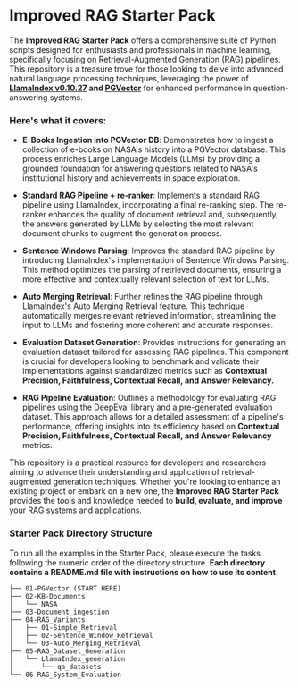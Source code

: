 # Improved RAG Starter Pack

The **Improved RAG Starter Pack** offers a comprehensive suite of Python scripts designed for enthusiasts and 
professionals in machine learning, specifically focusing on Retrieval-Augmented Generation (RAG) pipelines.
This repository is a treasure trove for those looking to delve into advanced natural language processing techniques, 
leveraging the power of __[LlamaIndex v0.10.27](https://www.llamaindex.ai/open-source) and 
[PGVector](https://github.com/pgvector/pgvector)__ for enhanced performance in question-answering systems. 

### Here's what it covers:

- **E-Books Ingestion into PGVector DB**: Demonstrates how to ingest a collection of e-books on NASA's history into a 
PGVector database. This process enriches Large Language Models (LLMs) by providing a grounded foundation for 
answering questions related to NASA's institutional history and achievements in space exploration.

- **Standard RAG Pipeline + re-ranker**: Implements a standard RAG pipeline using LlamaIndex, incorporating a
final re-ranking step. The re-ranker enhances the quality of document retrieval and, subsequently, the answers 
generated by LLMs by selecting the most relevant document chunks to augment the generation process.

- **Sentence Windows Parsing**: Improves the standard RAG pipeline by introducing LlamaIndex's implementation of 
Sentence Windows Parsing. This method optimizes the parsing of retrieved documents, ensuring a more effective and 
contextually relevant selection of text for LLMs.

- **Auto Merging Retrieval**: Further refines the RAG pipeline through LlamaIndex's Auto Merging Retrieval feature. 
This technique automatically merges relevant retrieved information, streamlining the input to LLMs and fostering 
more coherent and accurate responses.

- **Evaluation Dataset Generation**: Provides instructions for generating an evaluation dataset tailored for assessing
RAG pipelines. This component is crucial for developers looking to benchmark and validate their implementations 
against standardized metrics such as __Contextual Precision, Faithfulness, Contextual Recall, and 
Answer Relevancy.__

- **RAG Pipeline Evaluation**: Outlines a methodology for evaluating RAG pipelines using the DeepEval library and 
a pre-generated evaluation dataset. This approach allows for a detailed assessment of a pipeline's performance, 
offering insights into its efficiency based on __Contextual Precision, Faithfulness, Contextual Recall, and
  Answer Relevancy__ metrics.

This repository is a practical resource for developers and researchers aiming to advance their understanding 
and application of retrieval-augmented generation techniques. Whether you're looking to enhance an existing project 
or embark on a new one, the **Improved RAG Starter Pack** provides the tools and knowledge needed to __build, evaluate,
and improve__ your RAG systems and applications.

### Starter Pack Directory Structure
To run all the examples in the Starter Pack, please execute the tasks following the numeric order of the directory
structure. __Each directory contains a README.md file with instructions on how to use its content.__
```
├── 01-PGVector (START HERE)  
├── 02-KB-Documents  
│   └── NASA  
├── 03-Document_ingestion  
├── 04-RAG_Variants  
│   ├── 01-Simple_Retrieval  
│   ├── 02-Sentence_Window_Retrieval  
│   └── 03-Auto_Merging_Retrieval  
├── 05-RAG_Dataset_Generation  
│   └── LlamaIndex_generation  
│       └── qa_datasets  
└── 06-RAG_System_Evaluation  
```
